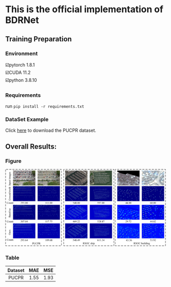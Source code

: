 # This is the official implementation of BDRNet
## Training Preparation
### Environment
☑️pytorch 1.8.1  
☑️CUDA 11.2  
☑️python 3.8.10  
### Requirements
run ```pip install -r requirements.txt```
### DataSet Example
Click [here](https://lafi.github.io/LPN/) to download the PUCPR dataset.
## Overall Results:
### Figure
![overall results](results1.jpg)
### Table
|Dataset|MAE|MSE|
| :---:         |     :---:      |          :---: |
|PUCPR|1.55|1.93|
